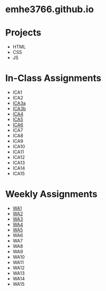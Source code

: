# emhe3766.github.io

# Projects
* HTML
* CSS
* JS

# In-Class Assignments
* ICA1
* ICA2
* [ICA3a](https://emhe3766.github.io/ICA/ICA3a.html)
* [ICA3b](https://emhe3766.github.io/ICA/ICA3b.html)
* [ICA4](https://emhe3766.github.io/ICA/ICA4.html)
* [ICA5](https://emhe3766.github.io/ICA/ICA5.html)
* [ICA6](https://emhe3766.github.io/ICA/ICA6.html)
* ICA7
* ICA8
* ICA9
* ICA10
* ICA11
* ICA12
* ICA13
* ICA14
* ICA15

# Weekly Assignments
* [WA1](https://emhe3766.github.io/WA/WA1.html)
* [WA2](https://emhe3766.github.io/WA/WA2.html)
* [WA3](https://emhe3766.github.io/WA/WA3.html)
* [WA4](https://emhe3766.github.io/WA/WA4.html)
* [WA5](https://emhe3766.github.io/WA/WA5.html)
* WA6
* WA7
* WA8
* WA9
* WA10
* WA11
* WA12
* WA13
* WA14
* WA15